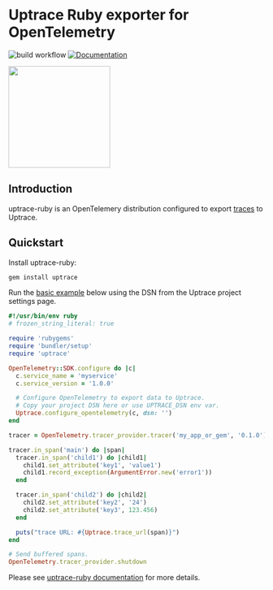 # Uptrace Ruby exporter for OpenTelemetry

![build workflow](https://github.com/uptrace/uptrace-ruby/actions/workflows/build.yml/badge.svg)
[![Documentation](https://img.shields.io/badge/uptrace-documentation-informational)](https://docs.uptrace.dev/ruby/)

<a href="https://docs.uptrace.dev/ruby/">
  <img src="https://docs.uptrace.dev/devicons/ruby-original.svg" height="200px" />
</a>

## Introduction

uptrace-ruby is an OpenTelemery distribution configured to export
[traces](https://docs.uptrace.dev/tracing/#spans) to Uptrace.

## Quickstart

Install uptrace-ruby:

```bash
gem install uptrace
```

Run the [basic example](example/basic) below using the DSN from the Uptrace project settings page.

```ruby
#!/usr/bin/env ruby
# frozen_string_literal: true

require 'rubygems'
require 'bundler/setup'
require 'uptrace'

OpenTelemetry::SDK.configure do |c|
  c.service_name = 'myservice'
  c.service_version = '1.0.0'

  # Configure OpenTelemetry to export data to Uptrace.
  # Copy your project DSN here or use UPTRACE_DSN env var.
  Uptrace.configure_opentelemetry(c, dsn: '')
end

tracer = OpenTelemetry.tracer_provider.tracer('my_app_or_gem', '0.1.0')

tracer.in_span('main') do |span|
  tracer.in_span('child1') do |child1|
    child1.set_attribute('key1', 'value1')
    child1.record_exception(ArgumentError.new('error1'))
  end

  tracer.in_span('child2') do |child2|
    child2.set_attribute('key2', '24')
    child2.set_attribute('key3', 123.456)
  end

  puts("trace URL: #{Uptrace.trace_url(span)}")
end

# Send buffered spans.
OpenTelemetry.tracer_provider.shutdown
```

Please see [uptrace-ruby documentation](https://docs.uptrace.dev/ruby/) for more details.
